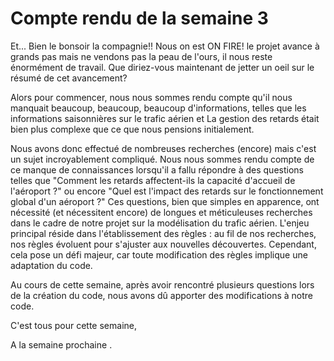 # Compte rendu de la semaine 3

Et... Bien le bonsoir la compagnie!! Nous on est ON FIRE! le projet avance à grands pas mais ne vendons pas la peau de l'ours, il nous reste énormément de travail. Que diriez-vous maintenant de jetter un oeil sur le résumé de cet avancement?

Alors pour commencer, nous nous sommes rendu compte qu'il nous manquait beaucoup, beaucoup, beaucoup d'informations, telles que les informations saisonnières sur le trafic aérien et La gestion des retards était bien plus complexe que ce que nous pensions initialement.

Nous avons donc effectué de nombreuses recherches (encore) mais c'est un sujet incroyablement compliqué. Nous nous sommes rendu compte de ce manque de connaissances lorsqu'il a fallu répondre à des questions telles que "Comment les retards affectent-ils la capacité d'accueil de l'aéroport ?"  ou encore "Quel est l'impact des retards sur le fonctionnement global d'un aéroport ?" Ces questions, bien que simples en apparence, ont nécessité (et nécessitent encore) de longues et méticuleuses recherches dans le cadre de notre projet sur la modélisation du trafic aérien. L'enjeu principal réside dans l'établissement des règles : au fil de nos recherches, nos règles évoluent pour s'ajuster aux nouvelles découvertes. Cependant, cela pose un défi majeur, car toute modification des règles implique une adaptation du code.

Au cours de cette semaine, après avoir rencontré plusieurs questions lors de la création du code, nous avons dû apporter des modifications à notre code.


C'est tous pour cette semaine,

A la semaine prochaine .

